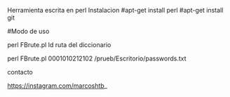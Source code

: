  
Herramienta escrita en perl
Instalacion
#apt-get install perl
#apt-get install git

#Modo de uso

perl FBrute.pl Id ruta del diccionario

perl FBrute.pl 0001010212102 /prueb/Escritorio/passwords.txt

contacto

https://instagram.com/marcoshtb_
